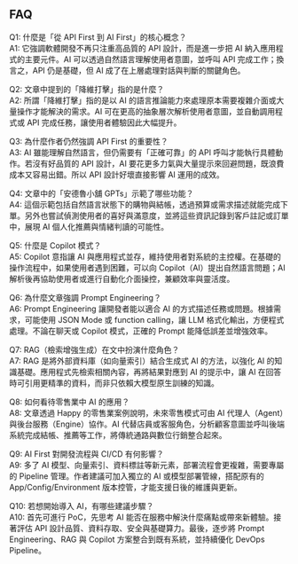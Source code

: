## FAQ

Q1: 什麼是「從 API First 到 AI First」的核心概念？  
A1: 它強調軟體開發不再只注重高品質的 API 設計，而是進一步把 AI 納入應用程式的主要元件。AI 可以透過自然語言理解使用者意圖，並呼叫 API 完成工作；換言之，API 仍是基礎，但 AI 成了在上層處理對話與判斷的關鍵角色。

Q2: 文章中提到的「降維打擊」指的是什麼？  
A2: 所謂「降維打擊」指的是以 AI 的語言推論能力來處理原本需要複雜介面或大量操作才能解決的需求。AI 可在更高的抽象層次解析使用者意圖，並自動調用程式或 API 完成任務，讓使用者體驗因此大幅提升。

Q3: 為什麼作者仍然強調 API First 的重要性？  
A3: AI 雖能理解自然語言，但仍需要有「正確可靠」的 API 呼叫才能執行具體動作。若沒有好品質的 API 設計，AI 要花更多力氣與大量提示來回避問題，既浪費成本又容易出錯。所以 API 設計好壞直接影響 AI 運用的成效。

Q4: 文章中的「安德魯小舖 GPTs」示範了哪些功能？  
A4: 這個示範包括自然語言狀態下的購物與結帳，透過預算或需求描述就能完成下單。另外也嘗試偵測使用者的喜好與滿意度，並將這些資訊記錄到客戶註記或訂單中，展現 AI 個人化推薦與情緒判讀的可能性。

Q5: 什麼是 Copilot 模式？  
A5: Copilot 意指讓 AI 與應用程式並存，維持使用者對系統的主控權。在基礎的操作流程中，如果使用者遇到困難，可以向 Copilot（AI）提出自然語言問題；AI 解析後再協助使用者或進行自動化介面操控，兼顧效率與靈活度。

Q6: 為什麼文章強調 Prompt Engineering？  
A6: Prompt Engineering 讓開發者能以適合 AI 的方式描述任務或問題。根據需求，可能使用 JSON Mode 或 function calling，讓 LLM 格式化輸出，方便程式處理。不論在聊天或 Copilot 模式，正確的 Prompt 能降低誤差並增強效率。

Q7: RAG（檢索增強生成）在文中扮演什麼角色？  
A7: RAG 是將外部資料庫（如向量索引）結合生成式 AI 的方法，以強化 AI 的知識基礎。應用程式先檢索相關內容，再將結果對應到 AI 的提示中，讓 AI 在回答時可引用更精準的資料，而非只依賴大模型原生訓練的知識。

Q8: 如何看待零售業中 AI 的應用？  
A8: 文章透過 Happy 的零售業案例說明，未來零售模式可由 AI 代理人（Agent）與後台服務（Engine）協作。AI 代替店員或客服角色，分析顧客意圖並呼叫後端系統完成結帳、推薦等工作，將傳統通路與數位行銷整合起來。

Q9: AI First 對開發流程與 CI/CD 有何影響？  
A9: 多了 AI 模型、向量索引、資料標註等新元素，部署流程會更複雜，需要專屬的 Pipeline 管理。作者建議可加入獨立的 AI 或模型部署管線，搭配原有的 App/Config/Environment 版本控管，才能支援日後的維護與更新。

Q10: 若想開始導入 AI，有哪些建議步驟？  
A10: 首先可進行 PoC，先思考 AI 能否在服務中解決什麼痛點或帶來新體驗。接著評估 API 設計品質、資料存取、安全與基礎算力。最後，逐步將 Prompt Engineering、RAG 與 Copilot 方案整合到既有系統，並持續優化 DevOps Pipeline。